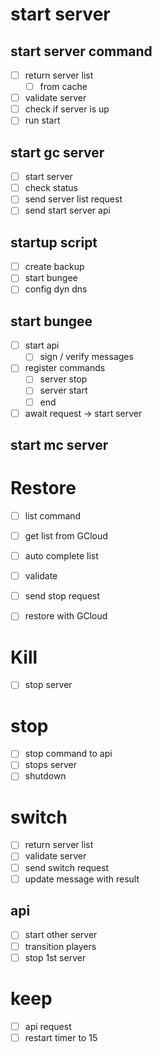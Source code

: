 # start server

## start server command

- [ ] return server list
  - [ ] from cache
- [ ] validate server
- [ ] check if server is up
- [ ] run start

## start gc server

- [ ] start server
- [ ] check status
- [ ] send server list request
- [ ] send start server api

## startup script

- [ ] create backup
- [ ] start bungee
- [ ] config dyn dns

## start bungee

- [ ] start api
  - [ ] sign / verify messages
- [ ] register commands 
  - [ ] server stop
  - [ ] server start
  - [ ] end
- [ ] await request -> start server
## start mc server

# Restore
- [ ] list command
- [ ] get list from GCloud
- [ ] auto complete list
- [ ] validate
- [ ] send stop request
- [ ] restore with GCloud 


# Kill
- [ ] stop server
# stop
- [ ] stop command to api
- [ ] stops server
- [ ] shutdown
# switch  
- [ ] return server list
- [ ] validate server
- [ ] send switch request
- [ ] update message with result
## api
- [ ] start other server
- [ ] transition players
- [ ] stop 1st server
# keep
- [ ] api request
- [ ] restart timer to 15